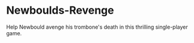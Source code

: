 # Newboulds-Revenge
Help Newbould avenge his trombone's death in this thrilling single-player game. 
